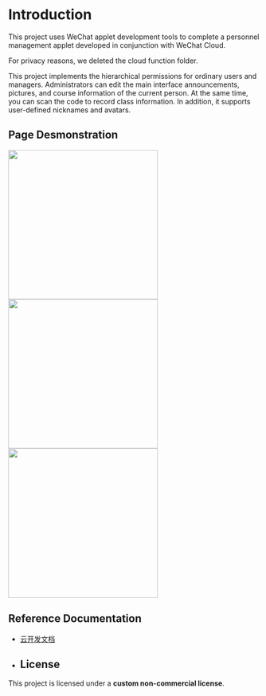 # Introduction
This project uses WeChat applet development tools to complete a personnel management applet developed in conjunction with WeChat Cloud.

For privacy reasons, we deleted the cloud function folder.

This project implements the hierarchical permissions for ordinary users and managers. Administrators can edit the main interface announcements, pictures, and course information of the current person. At the same time, you can scan the code to record class information. In addition, it supports user-defined nicknames and avatars.

## Page Desmonstration

<img src="https://github.com/user-attachments/assets/a4fd35cc-7235-4b97-862a-9e6a9612c256" width="300"/>

<img src="https://github.com/user-attachments/assets/d5e679f8-be8c-4e22-ab54-b14cfa947594" width="300"/>

<img src="https://github.com/user-attachments/assets/76f2dfe5-b84b-4786-8cd1-623f9feabc0d" width="300"/>


## Reference Documentation

- [云开发文档](https://developers.weixin.qq.com/miniprogram/dev/wxcloud/basis/getting-started.html)

- ## License

This project is licensed under a **custom non-commercial license**.

